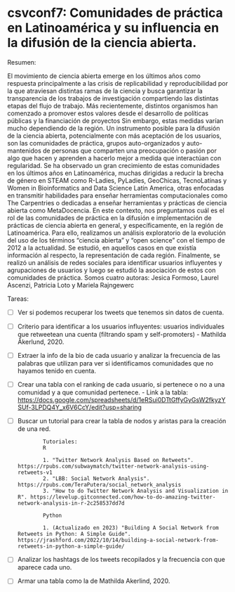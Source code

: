 # csvconf7: Comunidades de práctica en Latinoamérica y su influencia en la difusión de la ciencia abierta.

Resumen:

El movimiento de ciencia abierta emerge en los últimos años como respuesta principalmente a las crisis de replicabilidad y reproducibilidad por la que atraviesan distintas ramas de la ciencia y busca garantizar la transparencia de los trabajos de investigación compartiendo las distintas etapas del flujo de trabajo. Más recientemente, distintos organismos han comenzado a promover estos valores desde el desarrollo de políticas públicas y la financiación de proyectos Sin embargo, estas medidas varían mucho dependiendo de la región. Un instrumento posible para la difusión de la ciencia abierta, potencialmente con más aceptación de los usuarios, son las comunidades de práctica, grupos auto-organizados y auto-mantenidos de personas que comparten una preocupación o pasión por algo que hacen y aprenden a hacerlo mejor a medida que interactúan con regularidad. Se ha observado un gran crecimiento de estas comunidades en los últimos años en Latinoamérica, muchas dirigidas a reducir la brecha de género en STEAM como R-Ladies, PyLadies, GeoChicas, TecnoLatinas y Women in Bioinformatics and Data Science Latin America, otras enfocadas en transmitir habilidades para enseñar herramientas computacionales como The Carpentries o dedicadas a enseñar herramientas y prácticas de ciencia abierta como MetaDocencia. En este contexto, nos preguntamos cuál es el rol de las comunidades de práctica en la difusión e implementación de prácticas de ciencia abierta en general, y específicamente, en la región de Latinoamérica. Para ello, realizamos un análisis exploratorio de la evolución del uso de los términos “ciencia abierta” y “open science” con el tiempo de 2012 a la actualidad. Se estudió, en aquellos casos en que existía información al respecto, la representación de cada región. Finalmente, se realizó un análisis de redes sociales para identificar usuarios influyentes y agrupaciones de usuarios y luego se estudió la asociación de estos con comunidades de práctica. Somos cuatro autoras: Jesica Formoso, Laurel Ascenzi, Patricia Loto y Mariela Rajngewerc


Tareas:
- [ ] Ver si podemos recuperar los tweets que tenemos sin datos de cuenta. 
- [ ] Criterio para identificar a los usuarios influyentes: usuarios individuales que retweetean una cuenta (filtrando spam y self-promoters) - Mathilda Åkerlund, 2020.
- [ ] Extraer la info de la bio de cada usuario y analizar la frecuencia de las palabras que utilizan para ver si identificamos comunidades que no hayamos tenido en cuenta. 
- [ ] Crear una tabla con el ranking de cada usuario, si pertenece o no a una comunidad y a que comunidad pertenece.
       - Link a la tabla: https://docs.google.com/spreadsheets/d/1eRSui0DTtGffyGyGsW2fkyzYSUf-3LPDQ4Y_x6V6CcY/edit?usp=sharing
- [ ] Buscar un tutorial para crear la tabla de nodos y aristas para la creación de una red. 
       

              Tutoriales:
              R

              1. "Twitter Network Analysis Based on Retweets". https://rpubs.com/subwaymatch/twitter-network-analysis-using-retweets-v1
              2. "LBB: Social Network Analysis". https://rpubs.com/TeraPutera/social_network_analysis
              3. "How to do Twitter Network Analysis and Visualization in R". https://levelup.gitconnected.com/how-to-do-amazing-twitter-network-analysis-in-r-2c258537dd7d

              Python

              1. (Actualizado en 2023) "Building A Social Network from Retweets in Python: A Simple Guide". https://jrashford.com/2022/10/14/building-a-social-network-from-retweets-in-python-a-simple-guide/
- [ ] Analizar los hashtags de los tweets recopilados y la frecuencia con que aparece cada uno. 
- [ ] Armar una tabla como la de Mathilda Akerlind, 2020.
